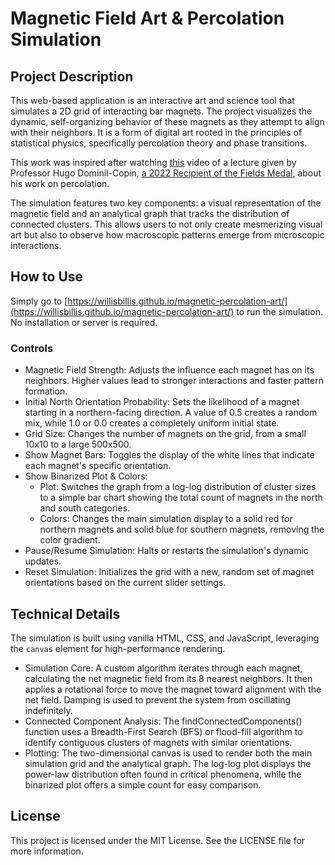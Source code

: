# Magnetic Field Art & Percolation Simulation
## Project Description
This web-based application is an interactive art and science tool that simulates a 2D grid of interacting bar magnets. The project visualizes the dynamic, self-organizing behavior of these magnets as they attempt to align with their neighbors. It is a form of digital art rooted in the principles of statistical physics, specifically percolation theory and phase transitions.

This work was inspired after watching [this](https://youtu.be/da3-dHWb4WU?feature=shared) video of a lecture given by Professor Hugo Dominil-Copin, [a 2022 Recipient of the Fields Medal](https://www.ams.org/publications/journals/notices/202209/rnoti-p1601.pdf), about his work on percolation.

The simulation features two key components: a visual representation of the magnetic field and an analytical graph that tracks the distribution of connected clusters. This allows users to not only create mesmerizing visual art but also to observe how macroscopic patterns emerge from microscopic interactions.
## How to Use
Simply go to [https://willisbillis.github.io/magnetic-percolation-art/](https://willisbillis.github.io/magnetic-percolation-art/) to run the simulation. No installation or server is required.
### Controls
 * Magnetic Field Strength: Adjusts the influence each magnet has on its neighbors. Higher values lead to stronger interactions and faster pattern formation.
 * Initial North Orientation Probability: Sets the likelihood of a magnet starting in a northern-facing direction. A value of 0.5 creates a random mix, while 1.0 or 0.0 creates a completely uniform initial state.
 * Grid Size: Changes the number of magnets on the grid, from a small 10x10 to a large 500x500.
 * Show Magnet Bars: Toggles the display of the white lines that indicate each magnet's specific orientation.
 * Show Binarized Plot & Colors:
   * Plot: Switches the graph from a log-log distribution of cluster sizes to a simple bar chart showing the total count of magnets in the north and south categories.
   * Colors: Changes the main simulation display to a solid red for northern magnets and solid blue for southern magnets, removing the color gradient.
 * Pause/Resume Simulation: Halts or restarts the simulation's dynamic updates.
 * Reset Simulation: Initializes the grid with a new, random set of magnet orientations based on the current slider settings.
## Technical Details
The simulation is built using vanilla HTML, CSS, and JavaScript, leveraging the `canvas` element for high-performance rendering.
 * Simulation Core: A custom algorithm iterates through each magnet, calculating the net magnetic field from its 8 nearest neighbors. It then applies a rotational force to move the magnet toward alignment with the net field. Damping is used to prevent the system from oscillating indefinitely.
 * Connected Component Analysis: The findConnectedComponents() function uses a Breadth-First Search (BFS) or flood-fill algorithm to identify contiguous clusters of magnets with similar orientations.
 * Plotting: The two-dimensional canvas is used to render both the main simulation grid and the analytical graph. The log-log plot displays the power-law distribution often found in critical phenomena, while the binarized plot offers a simple count for easy comparison.
## License
This project is licensed under the MIT License. See the LICENSE file for more information.
